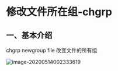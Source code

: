 # **修改文件所在组-chgrp**

 

## 一、基本介绍

 

chgrp newgroup file 改变文件的所有组

![image-20200514002333619](https://gitee.com/BlacksJack/picture-bed/raw/master/img/20200910183437.png)